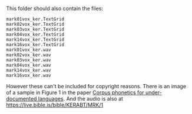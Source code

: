 This folder should also contain the files:

```
mark01vox_ker.TextGrid
mark02vox_ker.TextGrid
mark03vox_ker.TextGrid 
mark04vox_ker.TextGrid
mark14vox_ker.TextGrid
mark16vox_ker.TextGrid
mark01vox_ker.wav
mark02vox_ker.wav
mark03vox_ker.wav
mark04vox_ker.wav
mark14vox_ker.wav
mark16vox_ker.wav
```

However these can't be included for copyright reasons. There is an image of a sample in Figure 1 
in the paper [Corpus phonetics for under-documented languages](http://journals.linguisticsociety.org/proceedings/index.php/amphonology/article/view/4682/4312). 
And the audio is also at https://live.bible.is/bible/KERABT/MRK/1
